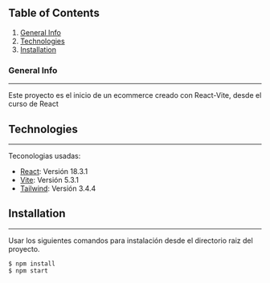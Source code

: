 ## Table of Contents
1. [General Info](#general-info)
2. [Technologies](#technologies)
3. [Installation](#installation)
### General Info
***
Este proyecto es el inicio de un ecommerce creado con React-Vite, desde el curso de React

## Technologies
***
Teconologias usadas:
* [React](https://es.react.dev/): Versión 18.3.1
* [Vite](https://vitejs.dev/): Versión 5.3.1
* [Tailwind](https://tailwindcss.com/): Versión 3.4.4
## Installation
***
Usar los siguientes comandos para instalación desde el directorio raiz del proyecto. 
```
$ npm install
$ npm start
```
